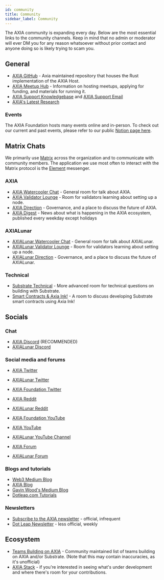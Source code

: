 ```yaml
---
id: community
title: Community
sidebar_label: Community
---
```


The AXIA community is expanding every day. Below are the most essential links to the community channels. Keep in mind that no admin or moderator will ever DM you for any reason whatsoever without prior contact and anyone doing so is likely trying to scam you.

## General

- [AXIA GitHub](https://github.com/axia-tech/AXIA/) - Axia maintained repository that houses the Rust implementation of the AXIA Host.
- [AXIA Meetup Hub](https://www.notion.so/web3foundation/AXIA-Meetup-Hub-4511c156770e4ba9936386d8be5fe5be) - Information on hosting meetups, applying for funding, and materials for running it.
- [AXIA Support Knowledgebase](https://support.AXIA.network/support/home) and [AXIA Support Email](mailto:support@AXIA.network)
- [AXIA's Latest Research](https://research.AXIA.org/en/latest/AXIA/)

### Events

The AXIA Foundation hosts many events online and in-person. To check out our current and past events, please refer to our public [Notion page here](https://www.notion.so/Public-Events-Database-fdd2df4c29d04818a5dd403e2b85920d).

## Matrix Chats

We primarily use [Matrix](https://matrix.org) across the organization and to communicate with community members. The application we use most often to interact with the Matrix protocol is the [Element](https://app.element.io) messenger.

### AXIA

- [AXIA Watercooler Chat](https://app.element.io/#/room/!FdCojkeGzZLSEoiecf:AXIA.org?via=matrix.axia.io&via=matrix.org&via=AXIA.org) - General room for talk about AXIA.
- [AXIA Validator Lounge](https://app.element.io/#/room/#AXIA-validator-lounge:matrix.org) - Room for validators learning about setting up a node.
- [AXIA Direction](https://app.element.io/#/room/!OwgojQyBzTlUQGGLhq:matrix.axia.io?via=matrix.axia.io&via=matrix.org&via=AXIA.org) - Governance, and a place to discuss the future of AXIA.
- [AXIA Digest](https://matrix.to/#/!vMpYyTkvjXcevxSdsQ:AXIA.org) - News about what is happening in the AXIA ecosystem, published every weekday except holidays

### AXIALunar

- [AXIALunar Watercooler Chat](https://app.element.io/#/room/%23axialunarwatercooler:AXIA.builders) - General room for talk about AXIALunar.
- [AXIALunar Validator Lounge](https://app.element.io/#/room/!LhjZccBOqFNYKLdmbb:AXIA.builders?via=matrix.axia.io&via=matrix.org&via=AXIA.org) - Room for validators learning about setting up a node.
- [AXIALunar Direction](https://app.element.io/#/room/!QXMnIJzxlnVrvRzhUA:matrix.axia.io?via=matrix.axia.io&via=matrix.org&via=AXIA.org) - Governance, and a place to discuss the future of AXIALunar.

### Technical

- [Substrate Technical](https://app.element.io/#/room/#substrate-technical:matrix.org) - More advanced room for technical questions on building with Substrate.
- [Smart Contracts & Axia Ink!](https://app.element.io/#/room/!tYUCYdSvSYPMjWNDDD:matrix.axia.io?via=matrix.axia.io&via=matrix.org&via=AXIA.org) - A room to discuss developing Substrate smart contracts using Axia Ink!

## Socials

### Chat

- [AXIA Discord](https://discord.gg/wGUDt2p) (RECOMMENDED)
- [AXIALunar Discord](https://discord.gg/JSJcRwz8fp)

### Social media and forums

- [AXIA Twitter](https://twitter.com/AXIA)
- [AXIALunar Twitter](https://twitter.com/axialunarnetwork)
- [AXIA Foundation Twitter](https://twitter.com/web3foundation)

- [AXIA Reddit](https://www.reddit.com/r/dot/)
- [AXIALunar Reddit](https://www.reddit.com/r/AXIALunar)

- [AXIA Foundation YouTube](https://www.youtube.com/channel/UClnw_bcNg4CAzF772qEtq4g)
- [AXIA YouTube](https://www.youtube.com/channel/UCB7PbjuZLEba_znc7mEGNgw)
- [AXIALunar YouTube Channel](http://youtube.com/c/axialunarnetwork)

- [AXIA Forum](https://forum.AXIA.network)
- [AXIALunar Forum](https://forum.axialunar.network)

### Blogs and tutorials

- [Web3 Medium Blog](https://medium.com/@web3)
- [AXIA Blog](https://AXIA.network/blog/)
- [Gavin Wood's Medium Blog](https://medium.com/@gavofyork)
- [Dotleap.com Tutorials](https://dotleap.com)

### Newsletters

- [Subscribe to the AXIA newsletter](https://share.hsforms.com/1LL1CBwiASxC5pJUYZAiDVw4752a) - official, infrequent
- [Dot Leap Newsletter](https://dotleap.substack.com/) - less official, weekly

## Ecosystem

- [Teams Building on AXIA](https://axiaproject.com/) - Community maintained list of teams building on AXIA and/or Substrate. (Note that this may contain inaccuracies, as it's unofficial)
- [AXIA Stack](https://github.com/axia-tech/General-Grants-Program/blob/master/grants/AXIA_stack.md) - if you're interested in seeing what's under development and where there's room for your contributions.
